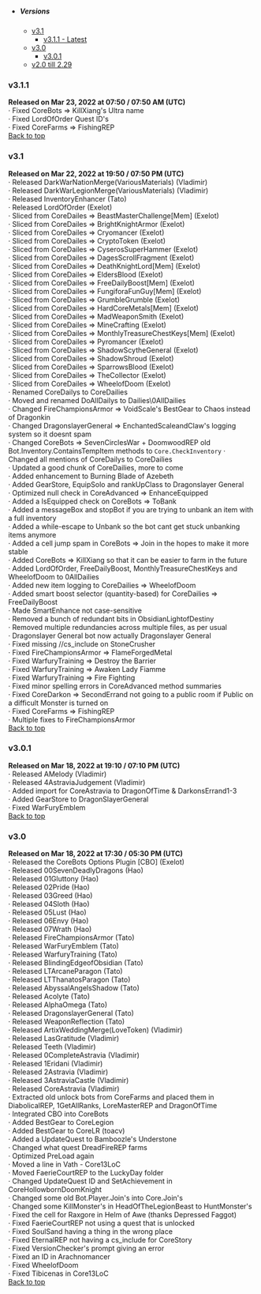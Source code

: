 - ##### Versions
  - [v3.1](#v31)
    - [v3.1.1 - Latest](#v311)
  - [v3.0](#v30)
    - [v3.0.1](#v301)
  - [v2.0 till 2.29](Changelog_Archive_v2.md)

### v3.1.1
**Released on Mar 23, 2022 at 07:50 / 07:50 AM (UTC)**  
· Fixed CoreBots => KillXiang's Ultra name  
· Fixed LordOfOrder Quest ID's  
· Fixed CoreFarms => FishingREP  
[Back to top](#versions)

### v3.1
**Released on Mar 22, 2022 at 19:50 / 07:50 PM (UTC)**  
· Released DarkWarNationMerge(VariousMaterials) (Vladimir)  
· Released DarkWarLegionMerge(VariousMaterials) (Vladimir)  
· Released InventoryEnhancer (Tato)  
· Released LordOfOrder (Exelot)  
· Sliced from CoreDailes => BeastMasterChallenge\[Mem\] (Exelot)  
· Sliced from CoreDailes => BrightKnightArmor (Exelot)  
· Sliced from CoreDailes => Cryomancer (Exelot)  
· Sliced from CoreDailes => CryptoToken (Exelot)  
· Sliced from CoreDailes => CyserosSuperHammer (Exelot)  
· Sliced from CoreDailes => DagesScrollFragment (Exelot)  
· Sliced from CoreDailes => DeathKnightLord\[Mem\] (Exelot)  
· Sliced from CoreDailes => EldersBlood (Exelot)  
· Sliced from CoreDailes => FreeDailyBoost\[Mem\] (Exelot)  
· Sliced from CoreDailes => FungiforaFunGuy\[Mem\] (Exelot)  
· Sliced from CoreDailes => GrumbleGrumble (Exelot)  
· Sliced from CoreDailes => HardCoreMetals\[Mem\] (Exelot)  
· Sliced from CoreDailes => MadWeaponSmith (Exelot)  
· Sliced from CoreDailes => MineCrafting (Exelot)  
· Sliced from CoreDailes => MonthlyTreasureChestKeys\[Mem\] (Exelot)  
· Sliced from CoreDailes => Pyromancer (Exelot)  
· Sliced from CoreDailes => ShadowScytheGeneral (Exelot)  
· Sliced from CoreDailes => ShadowShroud (Exelot)  
· Sliced from CoreDailes => SparrowsBlood (Exelot)  
· Sliced from CoreDailes => TheCollector (Exelot)  
· Sliced from CoreDailes => WheelofDoom (Exelot)  
· Renamed CoreDailys to CoreDailies  
· Moved and renamed DoAllDailys to Dailies\0AllDailies  
· Changed FireChampionsArmor => VoidScale's BestGear to Chaos instead of Dragonkin  
· Changed DragonslayerGeneral => EnchantedScaleandClaw's logging system so it doesnt spam  
· Changed CoreBots => SevenCirclesWar + DoomwoodREP old Bot.Inventory.ContainsTempItem methods to `Core.CheckInventory`
· Changed all mentions of CoreDailys to CoreDailies  
· Updated a good chunk of CoreDailies, more to come  
· Added enhancement to Burning Blade of Azebeth  
· Added GearStore, EquipSolo and rankUpClass to Dragonslayer General  
· Optimized null check in CoreAdvanced => EnhanceEquipped  
· Added a IsEquipped check on CoreBots => ToBank  
· Added a messageBox and stopBot if you are trying to unbank an item with a full inventory  
· Added a while-escape to Unbank so the bot cant get stuck unbanking items anymore  
· Added a cell jump spam in CoreBots => Join in the hopes to make it more stable  
· Added CoreBots => KillXiang so that it can be easier to farm in the future  
· Added LordOfOrder, FreeDailyBoost, MonthlyTreasureChestKeys and WheelofDoom to 0AllDailies  
· Added new item logging to CoreDailies => WheelofDoom  
· Added smart boost selector (quantity-based) for CoreDailies => FreeDailyBoost  
· Made SmartEnhance not case-sensitive  
· Removed a bunch of redundant bits in ObsidianLightofDestiny  
· Removed multiple redundancies across multiple files, as per usual  
· Dragonslayer General bot now actually Dragonslayer General  
· Fixed missing //cs_include on StoneCrusher  
· Fixed FireChampionsArmor => FlameForgedMetal  
· Fixed WarfuryTraining => Destroy the Barrier  
· Fixed WarfuryTraining => Awaken Lady Fiamme  
· Fixed WarfuryTraining => Fire Fighting  
· Fixed minor spelling errors in CoreAdvanced method summaries  
· Fixed CoreDarkon => SecondErrand not going to a public room if Public on a difficult Monster is turned on  
· Fixed CoreFarms => FishingREP  
· Multiple fixes to FireChampionsArmor  
[Back to top](#versions)

### v3.0.1
**Released on Mar 18, 2022 at 19:10 / 07:10 PM (UTC)**  
· Released AMelody (Vladimir)  
· Released 4AstraviaJudgement (Vladimir)  
· Added import for CoreAstravia to DragonOfTime & DarkonsErrand1-3  
· Added GearStore to DragonSlayerGeneral  
· Fixed WarFuryEmblem  
[Back to top](#versions)

### v3.0
**Released on Mar 18, 2022 at 17:30 / 05:30 PM (UTC)**  
· Released the CoreBots Options Plugin \[CBO\] (Exelot)  
· Released 00SevenDeadlyDragons (Hao)  
· Released 01Gluttony (Hao)  
· Released 02Pride (Hao)  
· Released 03Greed (Hao)  
· Released 04Sloth (Hao)  
· Released 05Lust (Hao)  
· Released 06Envy (Hao)  
· Released 07Wrath (Hao)  
· Released FireChampionsArmor (Tato)  
· Released WarFuryEmblem (Tato)  
· Released WarfuryTraining (Tato)  
· Released BlindingEdgeofObsidian (Tato)  
· Released LTArcaneParagon (Tato)  
· Released LTThanatosParagon (Tato)  
· Released AbyssalAngelsShadow (Tato)  
· Released Acolyte (Tato)  
· Released AlphaOmega (Tato)  
· Released DragonslayerGeneral (Tato)  
· Released WeaponReflection (Tato)  
· Released ArtixWeddingMerge(LoveToken) (Vladimir)  
· Released LasGratitude (Vladimir)  
· Released Teeth (Vladimir)  
· Released 0CompleteAstravia (Vladimir)  
· Released 1Eridani (Vladimir)  
· Released 2Astravia (Vladimir)  
· Released 3AstraviaCastle (Vladimir)  
· Released CoreAstravia (Vladimir)  
· Extracted old unlock bots from CoreFarms and placed them in DiabolicalREP, 1GetAllRanks, LoreMasterREP and DragonOfTime  
· Integrated CBO into CoreBots  
· Added BestGear to CoreLegion  
· Added BestGear to CoreLR (toacv)  
· Added a UpdateQuest to Bamboozle's Understone  
· Changed what quest DreadFireREP farms  
· Optimized PreLoad again  
· Moved a line in Vath - Core13LoC  
· Moved FaerieCourtREP to the LuckyDay folder  
· Changed UpdateQuest ID and SetAchievement in CoreHollowbornDoomKnight  
· Changed some old Bot.Player.Join's into Core.Join's  
· Changed some KillMonster's in HeadOfTheLegionBeast to HuntMonster's  
· Fixed the cell for Raxgore in Helm of Awe (thanks Depressed Faggot)  
· Fixed FaerieCourtREP not using a quest that is unlocked  
· Fixed SoulSand having a thing in the wrong place  
· Fixed EternalREP not having a cs_include for CoreStory  
· Fixed VersionChecker's prompt giving an error  
· Fixed an ID in Arachnomancer  
· Fixed WheelofDoom  
· Fixed Tibicenas in Core13LoC  
[Back to top](#versions)